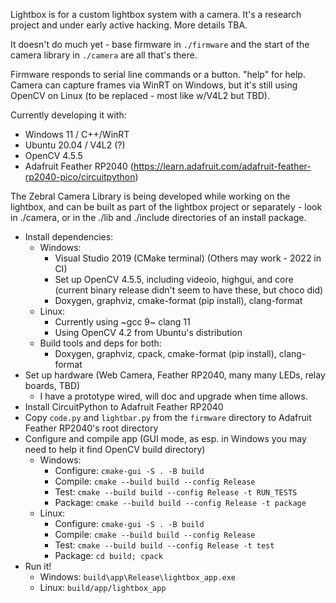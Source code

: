 Lightbox is for a custom lightbox system with a camera.
It's a research project and under early active hacking.
More details TBA.

It doesn't do much yet - base firmware in `./firmware` and the start of the camera
library in `./camera` are all that's there.

Firmware responds to serial line commands or a button. "help" for help.
Camera can capture frames via WinRT on Windows, but it's still using OpenCV
on Linux (to be replaced - most like w/V4L2 but TBD).

Currently developing it with:
- Windows 11 / C++/WinRT
- Ubuntu 20.04 / V4L2 (?)
- OpenCV 4.5.5
- Adafruit Feather RP2040 (https://learn.adafruit.com/adafruit-feather-rp2040-pico/circuitpython)

The Zebral Camera Library is being developed while working on the lightbox,
and can be built as part of the lightbox project or separately - look in
./camera, or in the ./lib and ./include directories of an install package.

- Install dependencies:
  - Windows:
    - Visual Studio 2019 (CMake terminal)  (Others may work - 2022 in CI)
    - Set up OpenCV 4.5.5, including videoio, highgui, and core 
      (current binary release didn't seem to have these, but choco did)
    - Doxygen, graphviz, cmake-format (pip install), clang-format
  - Linux:
    - Currently using ~gcc 9~ clang 11
    - Using OpenCV 4.2 from Ubuntu's distribution
  - Build tools and deps for both:
    - Doxygen, graphviz, cpack, cmake-format (pip install), clang-format
- Set up hardware (Web Camera, Feather RP2040, many many LEDs, relay boards, TBD)
    - I have a prototype wired, will doc and upgrade when time allows.
- Install CircuitPython to Adafruit Feather RP2040
- Copy `code.py` and `lightbar.py` from the `firmware` directory to Adafruit Feather RP2040's root directory
- Configure and compile app (GUI mode, as esp. in Windows you may need to help it find OpenCV build directory)
  - Windows:
    - Configure: `cmake-gui -S . -B build`
    - Compile:   `cmake --build build --config Release`
    - Test:      `cmake --build build --config Release -t RUN_TESTS`
    - Package:   `cmake --build build --config Release -t package`
  - Linux: 
    - Configure: `cmake-gui -S . -B build`
    - Compile:   `cmake --build build --config Release`
    - Test:      `cmake --build build --config Release -t test`
    - Package:   `cd build; cpack`
- Run it!
  - Windows: `build\app\Release\lightbox_app.exe`
  - Linux: `build/app/lightbox_app`
